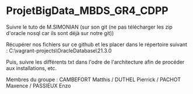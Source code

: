 # ProjetBigData_MBDS_GR4_CDPP

Suivre le tuto de M.SIMONIAN (sur son git (ne pas télécharger les zip d'oracle nosql car ils sont déjà sur notre git))

Récupérer nos fichiers sur ce github et les placer dans le répertoire suivant : C:\vagrant-projects\OracleDatabase\21.3.0 

Puis, suivre les différents txt dans l'odre de l'architecture afin de procéder aux installations, etc.


Membres du groupe : CAMBEFORT Matthis / DUTHEL Pierrick / PACHOT Maxence / PASSIEUX Enzo
